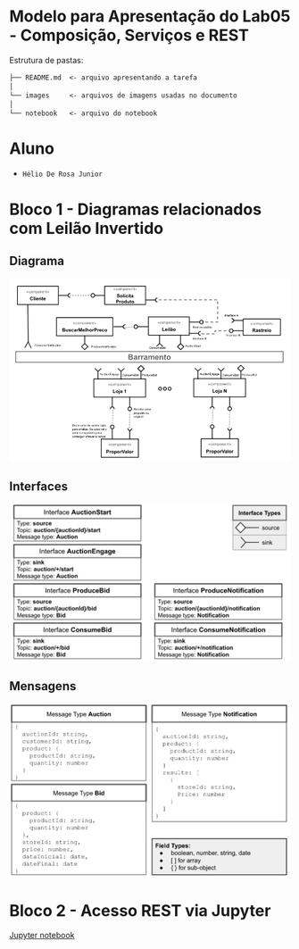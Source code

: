 # Modelo para Apresentação do Lab05 - Composição, Serviços e REST

Estrutura de pastas:

~~~
├── README.md  <- arquivo apresentando a tarefa
│
└── images     <- arquivos de imagens usadas no documento
│
└── notebook   <- arquivo do notebook
~~~

# Aluno
* `Hélio De Rosa Junior`

# Bloco 1 - Diagramas relacionados com Leilão Invertido

## Diagrama
![Diagrama](images/diagrama.png)

## Interfaces
![Interfaces](images/interfaces.png)

## Mensagens
![Mensagens](images/messages.png)

# Bloco 2 - Acesso REST via Jupyter

[Jupyter notebook](notebook/lab5-tarefas-heliorosajr.ipynb)